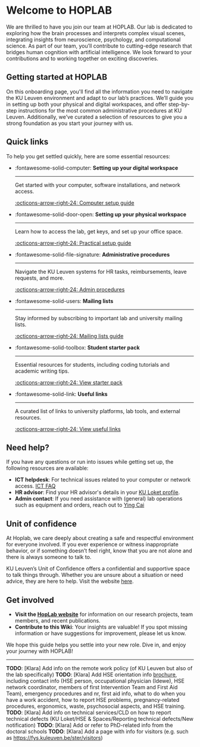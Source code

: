 # Welcome to HOPLAB

We are thrilled to have you join our team at HOPLAB. Our lab is dedicated to exploring how the brain processes and interprets complex visual scenes, integrating insights from neuroscience, psychology, and computational science. As part of our team, you’ll contribute to cutting-edge research that bridges human cognition with artificial intelligence. We look forward to your contributions and to working together on exciting discoveries.

## Getting started at HOPLAB

On this onboarding page, you'll find all the information you need to navigate the KU Leuven environment and adapt to our lab’s practices. We’ll guide you in setting up both your physical and digital workspaces, and offer step-by-step instructions for the most common administrative procedures at KU Leuven. Additionally, we’ve curated a selection of resources to give you a strong foundation as you start your journey with us.

## Quick links

To help you get settled quickly, here are some essential resources:

<div class="grid cards" markdown>

- :fontawesome-solid-computer: **Setting up your digital workspace**

    ---

    Get started with your computer, software installations, and network access.

    [:octicons-arrow-right-24: Computer setup guide](computer-setup.md)

- :fontawesome-solid-door-open: **Setting up your physical workspace**

    ---

    Learn how to access the lab, get keys, and set up your office space.

    [:octicons-arrow-right-24: Practical setup guide](practical-setup.md)

- :fontawesome-solid-file-signature: **Administrative procedures**

    ---

    Navigate the KU Leuven systems for HR tasks, reimbursements, leave requests, and more.

    [:octicons-arrow-right-24: Admin procedures](admin-procedures.md)

- :fontawesome-solid-users: **Mailing lists**

    ---

    Stay informed by subscribing to important lab and university mailing lists.

    [:octicons-arrow-right-24: Mailing lists guide](mailing-lists.md)

- :fontawesome-solid-toolbox: **Student starter pack**

    ---

    Essential resources for students, including coding tutorials and academic writing tips.

    [:octicons-arrow-right-24: View starter pack](student-starter-pack.md)

- :fontawesome-solid-link: **Useful links**

    ---

    A curated list of links to university platforms, lab tools, and external resources.

    [:octicons-arrow-right-24: View useful links](useful-links.md)

</div>

## Need help?

If you have any questions or run into issues while getting set up, the following resources are available:

- **ICT helpdesk**: For technical issues related to your computer or network access. [ICT FAQ](https://ppw.kuleuven.be/ppw-dict/faq/index.htm)
- **HR advisor**: Find your HR advisor's details in your [KU Loket profile](https://www.kuleuven.be/kuloket).
- **Admin contact**: If you need assistance with (general) lab operations such as equipment and orders, reach out to [Ying Cai](https://www.kuleuven.be/wieiswie/en/person/00098752) 

## Unit of confidence

At Hoplab, we care deeply about creating a safe and respectful environment for everyone involved. If you ever experience or witness inappropriate behavior, or if something doesn’t feel right, know that you are not alone and there is always someone to talk to.

KU Leuven’s Unit of Confidence offers a confidential and supportive space to talk things through. Whether you are unsure about a situation or need advice, they are here to help. Visit the website [here](https://admin.kuleuven.be/thema/socialeveiligheid/en/who/unit-confidence).

## Get involved

- **Visit the [HopLab website](https://www.hoplab.be)** for information on our research projects, team members, and recent publications.
- **Contribute to this Wiki**: Your insights are valuable! If you spot missing information or have suggestions for improvement, please let us know.

We hope this guide helps you settle into your new role. Dive in, and enjoy your journey with HOPLAB!

---

__TODO__: [Klara] Add info on the remote work policy (of KU Leuven but also of the lab specifically)
__TODO__: [Klara] Add HSE orientation info [brochure](https://admin.kuleuven.be/sab/vgm/en/doc/hse-organisation/intranet/general-hse-info-brochure-en), including contact info (HSE person, occupational physician (Idewe), HSE network coordinator, members of first Intervention Team and First Aid Team), emergency procedures and nr, first aid info, what to do when you have a work accident, how to report HSE problems, pregnancy-related procedures, ergonomics, waste, psychosocial aspects, and HSE training.
__TODO__: [Klara] Add info on technical services/CLD on how to report technical defects (KU Loket/HSE & Spaces/Reporting technical defects/New notification)
__TODO__: [Klara] Add or refer to PhD-related info from the doctoral schools
__TODO__: [Klara] Add a page with info for visitors (e.g. such as https://fys.kuleuven.be/ster/visitors)

